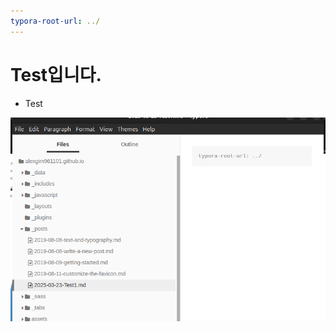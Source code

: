 ```yaml
---
typora-root-url: ../
---
```


# Test입니다.

- Test

![image-20250324001106528](/images/2025-03-24-Test-Post/image-20250324001106528.png)